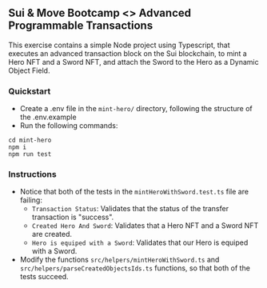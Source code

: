 ## Sui & Move Bootcamp <> Advanced Programmable Transactions

This exercise contains a simple Node project using Typescript, that executes an advanced transaction block on the Sui blockchain, to mint a Hero NFT and a Sword NFT, and attach the Sword to the Hero as a Dynamic Object Field.

### Quickstart

- Create a .env file in the `mint-hero/` directory, following the structure of the .env.example
- Run the following commands:

```
cd mint-hero
npm i
npm run test
```

### Instructions

- Notice that both of the tests in the `mintHeroWithSword.test.ts` file are failing:
  - `Transaction Status`: Validates that the status of the transfer transaction is "success".
  - `Created Hero And Sword`: Validates that a Hero NFT and a Sword NFT are created.
  - `Hero is equiped with a Sword`: Validates that our Hero is equiped with a Sword.
- Modify the functions `src/helpers/mintHeroWithSword.ts` and `src/helpers/parseCreatedObjectsIds.ts` functions, so that both of the tests succeed.
